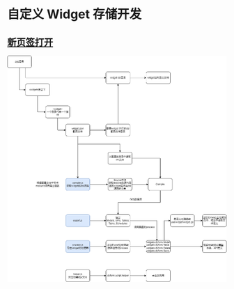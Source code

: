 # 自定义 Widget 存储开发

## <a href="./png/yao_widget.drawio.png" target="_blank">新页签打开</a>

![](./png/yao_widget.drawio.png)
